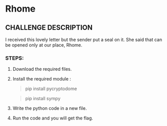 # Rhome

## CHALLENGE DESCRIPTION
I received this lovely letter but the sender put a seal on it. She said that can be opened only at our place, Rhome.

### STEPS:
1. Download the required files.
2. Install the required module :
    > pip install pycryptodome


    > pip install sympy 
4. Write the python code in a new file.
5. Run the code and you will get the flag.
